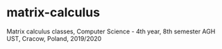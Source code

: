 # matrix-calculus
Matrix calculus classes, Computer Science - 4th year, 8th semester
AGH UST, Cracow, Poland, 2019/2020
